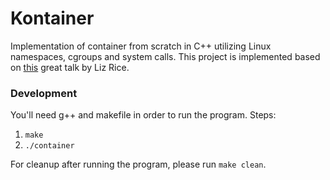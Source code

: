 # Kontainer
Implementation of container from scratch in C++ utilizing Linux namespaces, cgroups and system calls. This project is implemented based on [this](https://www.youtube.com/watch?v=8fi7uSYlOdc) great talk by Liz Rice.

### Development
You'll need g++ and makefile in order to run the program. Steps:
1. `make`
2. `./container`

For cleanup after running the program, please run `make clean`.
